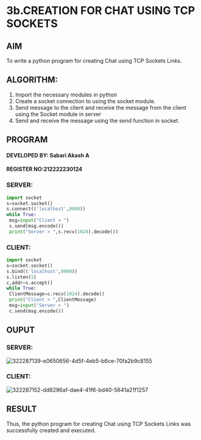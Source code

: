 # 3b.CREATION FOR CHAT USING TCP SOCKETS
## AIM
To write a python program for creating Chat using TCP Sockets Links.
## ALGORITHM:
1. Import the necessary modules in python
2. Create a socket connection to using the socket module.
3. Send message to the client and receive the message from the client using the Socket module in
 server
4. Send and receive the message using the send function in socket.
## PROGRAM
#### DEVELOPED BY: Sabari Akash A
#### REGISTER NO:212222230124
### SERVER:
```py
import socket
s=socket.socket()
s.connect(('localhost',8000))
while True:
 msg=input("Client > ")
 s.send(msg.encode())
 print("Server > ",s.recv(1024).decode())
```
### CLIENT:
```py
import socket
s=socket.socket()
s.bind(('localhost',8000))
s.listen(5)
c,addr=s.accept()
while True:
 ClientMessage=c.recv(1024).decode()
 print("Client > ",ClientMessage)
 msg=input("Server > ")
 c.send(msg.encode())

```
## OUPUT
### SERVER:
![322287139-e0650656-4d5f-4eb5-b6ce-70fa2b9c8155](https://github.com/Sabariakash22009103/3b_CHAT_USING_TCP_SOCKETS/assets/119390227/efee9a01-05cb-4fcc-9852-f13faf39ac2b)
### CLIENT:
![322287152-dd8296af-dae4-41f6-bd40-5641a21f1257](https://github.com/Sabariakash22009103/3b_CHAT_USING_TCP_SOCKETS/assets/119390227/9e47d9f5-edbf-4882-a9f1-bc2c3b53e816)
## RESULT
Thus, the python program for creating Chat using TCP Sockets Links was successfully 
created and executed.
